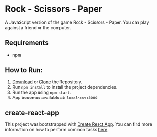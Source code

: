 # Rock - Scissors - Paper
A JavaScript version of the game Rock - Scissors - Paper. You can play against a friend or the computer.

## Requirements
* npm

## How to Run:

1. [Download](https://github.com/nevendyulgerov/react-rock-scissors-paper/archive/master.zip) or [Clone](https://github.com/nevendyulgerov/react-rock-scissors-paper.git) the Repository.
2. Run `npm install` to install the project dependencies.
3. Run the app using `npm start`.
4. App becomes available at: `localhost:3000`.

## create-react-app

This project was bootstrapped with [Create React App](https://github.com/facebookincubator/create-react-app). You can find more information on how to perform common tasks [here](https://github.com/facebookincubator/create-react-app/blob/master/packages/react-scripts/template/README.md).
